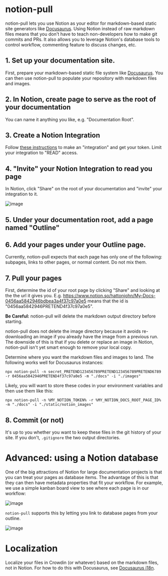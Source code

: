 # notion-pull

notion-pull lets you use Notion as your editor for markdown-based static site generators like [Docusaurus](https://docusaurus.io/). Using Notion instead of raw markdown files means that you don't have to teach non-developers how to make git commits and PRs. It also allows you to leverage Notion's database tools to control workflow, commenting feature to discuss changes, etc.

## 1. Set up your documentation site.

First, prepare your markdown-based static file system like [Docusaurus](https://docusaurus.io/). You can then use notion-pull to populate your repository with markdown files and images.

## 2. In Notion, create page to serve as the root of your documentation

You can name it anything you like, e.g. "Documentation Root".

## 3. Create a Notion Integration

Follow [these instructions](https://developers.notion.com/docs/getting-started) to make an "integration" and get your token. Limit your integration to "READ" access.

## 4. "Invite" your Notion Integration to read you page

In Notion, click "Share" on the root of your documentation and "invite" your integration to it.

![image](https://user-images.githubusercontent.com/8448/168930238-1dcf46df-a690-4839-bf4c-c63157f104d8.png)

## 5. Under your documentation root, add a page named "Outline"

## 6. Add your pages under your Outline page.

Currently, notion-pull expects that each page has only one of the following: subpages, links to other pages, or normal content. Do not mix them.

## 7. Pull your pages

First, determine the id of your root page by clicking "Share" and looking at the the url it gives you. E.g.
https://www.notion.so/hattonjohn/My-Docs-0456aa5842946bdbea3a4f37c97a0e5
means that the id is "0456aa5842946PRETEND4f37c97a0e5".

**Be Careful:** notion-pull will delete the markdown output directory before starting.

notion-pull does not delete the image directory because it avoids re-downloading an image if you already have the image from a previous run. The downside of this is that if you delete or replace an image in Notion, notion-pull isn't yet smart enough to remove your local copy.

Determine where you want the markdown files and images to land. The following works well for Docusaurus instances:

```
npx notion-pull -n secret_PRETEND123456789PRETEND123456789PRETEND6789 -r 0456aa5842946PRETEND4f37c97a0e5 -m "./docs" -i "./images"
```

Likely, you will want to store these codes in your environment variables and then use them like this:

```
npx notion-pull -n %MY_NOTION_TOKEN% -r %MY_NOTION_DOCS_ROOT_PAGE_ID% -m "./docs" -i "./static/notion_images"
```

## 8. Commit (or not)

It's up to you whether you want to keep these files in the git history of your site. If you don't, `.gitignore` the two output directories.

# Advanced: using a Notion database

One of the big attractions of Notion for large documentation projects is that you can treat your pages as database items. The advantage of this is that they can then have metadata properties that fit your workflow. For example, we use a simple kanban board view to see where each page is in our workflow:

![image](https://user-images.githubusercontent.com/8448/168929745-e6529375-bb1e-47e9-b8a6-7a1467c8900f.png)

`notion-pull` supports this by letting you link to database pages from your outline.

![image](https://user-images.githubusercontent.com/8448/168929668-f83d7c86-75d2-48e9-940c-84c5268a2854.png)

# Localization

Localize your files in Crowdin (or whatever) based on the markdown files, not in Notion. For how to do this with Docusaurus, see [Docusaurus i18n](https://docusaurus.io/docs/i18n/crowdin).
